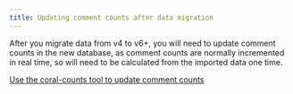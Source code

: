 ```yaml
---
title: Updating comment counts after data migration
---
```


After you migrate data from v4 to v6+, you will need to update comment counts in the new database, as comment counts are normally incremented in real time, so will need to be calculated from the imported data one time.

[Use the coral-counts tool to update comment counts](https://github.com/coralproject/coral-counts)
